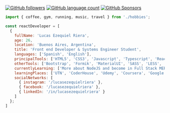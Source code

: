 [![GitHub followers](https://img.shields.io/github/followers/lucasezequielriera?tab=repositories?label=Follow%20me&logoColor=%21%5BGitHub%20followers%5D%28https%3A%2F%2Fimg.shields.io%2Fgithub%2Ffollowers%2Flucasezequielriera%3Flabel%3DFollow%2520me%26style%3Dsocial%29&style=social)](https://github.com/lucasezequielriera?tab=repositories)
[![GitHub language count](https://img.shields.io/github/languages/count/lucasezequielriera/escuelasiade_it?color=good&label=Languages&logo=React)](https://github.com/lucasezequielriera)
[![GitHub Sponsors](https://img.shields.io/github/sponsors/lucasezequielriera?color=red&label=Sponsors&logo=w3c)](https://github.com/lucasezequielriera)

```javascript
import { coffee, gym, running, music, travel } from './hobbies';

const reactDeveloper = [
  {
    fullName: 'Lucas Ezequiel Riera',
    age: 26,
    location: 'Buenos Aires, Argentina',
    title: 'Front end Developer & Systems Engineer Student',
    languages: ['Spanish', 'English'],
    principalTools: ['HTML5', 'CSS3', 'Javascript', 'Typescript', 'ReactJS', 'AntDesign', 'Firebase', 'NodeJS', 'MongoDB', 'Express'],
    otherTools: ['Bootstrap', 'Formik', 'MaterialUI', 'SASS', 'LESS', 'Tailwind', 'MySQL', 'PHP', 'NextJS'],
    currentlyLearning: ['More about NodeJS and become in Full Stack MERN Developer'],
    learningPlaces: ['UTN', 'CoderHouse', 'Udemy', 'Coursera', 'Google Activate'],
    socialNetworks: [
      { instagram: '/lucasezequielriera' },
      { facebook: '/lucasezequielriera' },
      { linkedIn: '/in/lucasezequielriera' }
    ]
  };
]
```

